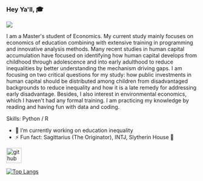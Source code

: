 ### Hey Ya'll, :mortar_board:
![](https://raw.githubusercontent.com/non-ceterisparibus/non-ceterisparibus/main/Anh-Thu%20Duong%20(1).png)

I am a Master's student of Economics.
My current study mainly focuses on economics of education combining with extensive training in programming and innovative analysis methods. Many recent studies in human capital accumulation have focused on identifying how human capital develops from childhood through adolescence and into early adulthood to reduce inequalities by better understanding the mechanism driving gaps. I am focusing on two critical questions for my study: how public investments in human capital should be distributed among children from disadvantaged backgrounds to reduce inequality and how it is a late remedy for addressing early disadvantage. Besides, I also interest in environmental economics, which I haven't had any formal training. I am practicing my knowledge by reading and having fun with data and coding.

Skills: Python / R 

- 🔭 I’m currently working on education inequality
- ⚡ Fun fact: Sagittarius (The Originator), INTJ, Slytherin House :snake: 


[<img src='https://cdn.jsdelivr.net/npm/simple-icons@3.0.1/icons/github.svg' alt='github' height='40'>](https://github.com/Thu-Duong)  

[![Top Langs](https://github-readme-stats.vercel.app/api/top-langs/?username=non-ceterisparibus)](https://github.com/anuraghazra/github-readme-stats)


